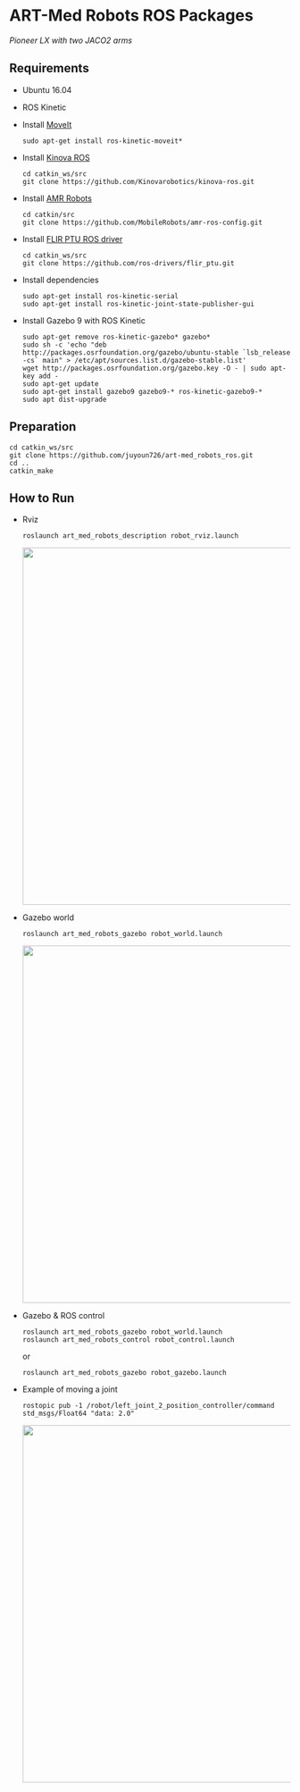 # ART-Med Robots ROS Packages
*Pioneer LX with two JACO2 arms*

## Requirements

- Ubuntu 16.04
- ROS Kinetic

- Install [MoveIt](http://wiki.ros.org/moveit)
  ```
  sudo apt-get install ros-kinetic-moveit*
  ```

- Install [Kinova ROS](https://github.com/Kinovarobotics/kinova-ros)
  ```
  cd catkin_ws/src
  git clone https://github.com/Kinovarobotics/kinova-ros.git
  ```
  
- Install [AMR Robots](https://github.com/MobileRobots/amr-ros-config)
  ```
  cd catkin/src
  git clone https://github.com/MobileRobots/amr-ros-config.git
  ```
  
- Install [FLIR PTU ROS driver](https://github.com/ros-drivers/flir_ptu)
  ```
  cd catkin_ws/src
  git clone https://github.com/ros-drivers/flir_ptu.git
  ```

- Install dependencies
  ```
  sudo apt-get install ros-kinetic-serial
  sudo apt-get install ros-kinetic-joint-state-publisher-gui
  ```

- Install Gazebo 9 with ROS Kinetic
  ```
  sudo apt-get remove ros-kinetic-gazebo* gazebo*
  sudo sh -c 'echo "deb http://packages.osrfoundation.org/gazebo/ubuntu-stable `lsb_release -cs` main" > /etc/apt/sources.list.d/gazebo-stable.list'
  wget http://packages.osrfoundation.org/gazebo.key -O - | sudo apt-key add -
  sudo apt-get update
  sudo apt-get install gazebo9 gazebo9-* ros-kinetic-gazebo9-*
  sudo apt dist-upgrade
  ```

## Preparation

```
cd catkin_ws/src
git clone https://github.com/juyoun726/art-med_robots_ros.git
cd ..
catkin_make
```

## How to Run

- Rviz
  ```
  roslaunch art_med_robots_description robot_rviz.launch
  ```
  <img src="https://github.com/juyoun726/art-med_robots_ros/blob/master/images/robot_rviz.png" width="640">
  
- Gazebo world
  ```
  roslaunch art_med_robots_gazebo robot_world.launch
  ```
  <img src="https://github.com/juyoun726/art-med_robots_ros/blob/master/images/robot_world.png" width="640">
  
- Gazebo & ROS control
  ```
  roslaunch art_med_robots_gazebo robot_world.launch
  roslaunch art_med_robots_control robot_control.launch
  ```
  or
  ```
  roslaunch art_med_robots_gazebo robot_gazebo.launch
  ```
 
- Example of moving a joint
  ```
  rostopic pub -1 /robot/left_joint_2_position_controller/command std_msgs/Float64 "data: 2.0"
  ```
  <img src="https://github.com/juyoun726/art-med_robots_ros/blob/master/images/robot_gazebo.png" width="640">
  
